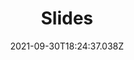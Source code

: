 ---
title: Slides
date: 2021-09-30T18:24:37.038Z
summary: Hi!
draft: false
slides:
  theme: black
image:
  filename: 242494170_138603271816669_2224309036415822396_n.jpg
  focal_point: Smart
  preview_only: false
---